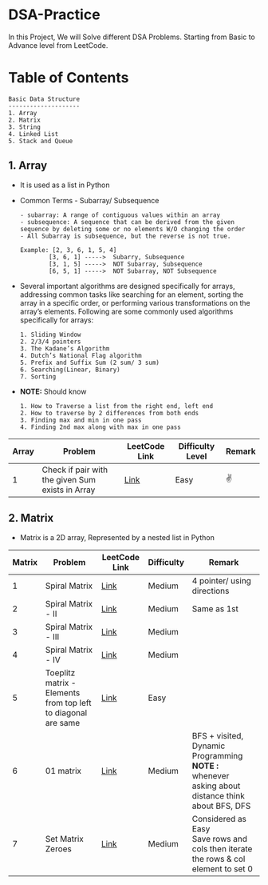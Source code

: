 # DSA-Practice
In this Project, We will Solve different DSA Problems. Starting from Basic to Advance level from LeetCode.

# Table of Contents
```
Basic Data Structure
--------------------
1. Array
2. Matrix
3. String
4. Linked List
5. Stack and Queue
```
##  1. Array
- It is used as a list in Python
- Common Terms - Subarray/ Subsequence
  
      - subarray: A range of contiguous values within an array
      - subsequence: A sequence that can be derived from the given sequence by deleting some or no elements W/O changing the order
      - All Subarray is subsequence, but the reverse is not true.
  
      Example: [2, 3, 6, 1, 5, 4]
              [3, 6, 1] ----->  Subarry, Subsequence
              [3, 1, 5] ----->  NOT Subarray, Subsequence
              [6, 5, 1] ----->  NOT Subarray, NOT Subsequence
- Several important algorithms are designed specifically for arrays, addressing common tasks like searching for an element, sorting the array in a specific order, or performing various transformations on the array’s elements.
Following are some commonly used algorithms specifically for arrays:<br>

      1. Sliding Window
      2. 2/3/4 pointers
      3. The Kadane’s Algorithm
      4. Dutch’s National Flag algorithm
      5. Prefix and Suffix Sum (2 sum/ 3 sum)
      6. Searching(Linear, Binary)
      7. Sorting
- **NOTE:** Should know
  
      1. How to Traverse a list from the right end, left end
      2. How to traverse by 2 differences from both ends
      3. Finding max and min in one pass
      4. Finding 2nd max along with max in one pass

| Array | Problem                                          | LeetCode Link                                                                           | Difficulty Level | Remark |
| ----- | ------------------------------------------------ | --------------------------------------------------------------------------------------- | ---------------- | -------- |
| 1     | Check if pair with the given Sum exists in Array | [Link](https://leetcode.com/problems/two-sum/description/)                              | Easy             |  &#9996;|

## 2. Matrix
- Matrix is a 2D array,  Represented by a nested list in Python

| Matrix | Problem              | LeetCode Link                                                            | Difficulty | Remark |
| -----  | ---------------------| -------------------------------------------------------------------------| -----------| -------- |
| 1      | Spiral Matrix        | [Link](https://leetcode.com/problems/spiral-matrix/description/)         | Medium     | 4 pointer/ using directions |
| 2      | Spiral Matrix - II   | [Link](https://leetcode.com/problems/spiral-matrix-ii/description/)      | Medium     |Same as 1st|
| 3      | Spiral Matrix - III  | [Link](https://leetcode.com/problems/spiral-matrix-iii/description/)     | Medium     |          |
| 4      | Spiral Matrix - IV   | [Link](https://leetcode.com/problems/spiral-matrix-iv/description/)      | Medium     |          |
| 5      |Toeplitz matrix - Elements from top left to diagonal are same | [Link](https://leetcode.com/problems/toeplitz-matrix/description/)          | Easy             |          |
| 6      | 01 matrix            | [Link](https://leetcode.com/problems/01-matrix/)       | Medium      | BFS + visited, Dynamic Programming <br> **NOTE :** whenever asking about distance think about BFS, DFS |
| 7      | Set Matrix Zeroes   | [Link](https://leetcode.com/problems/set-matrix-zeroes/description/)      | Medium      | Considered as Easy <br> Save rows and cols then iterate the rows & col element to set 0 |
